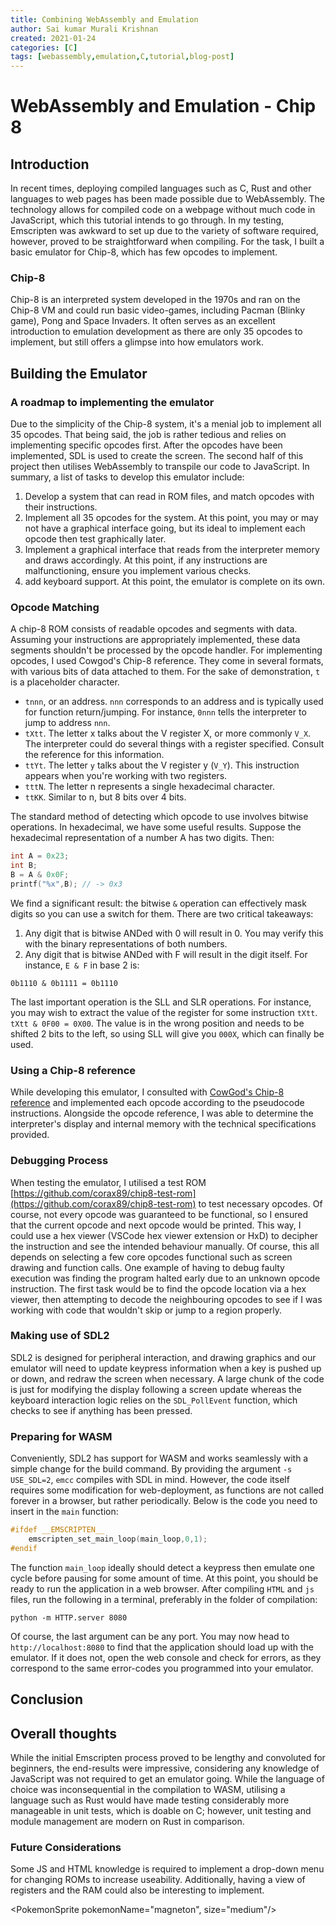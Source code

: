 ```yaml
---
title: Combining WebAssembly and Emulation
author: Sai kumar Murali Krishnan
created: 2021-01-24 
categories: [C]
tags: [webassembly,emulation,C,tutorial,blog-post]
---
```



<script>
import PokemonSprite from '$lib/components/pkmn/pokemon.svelte'
import Sprite from '$lib/components/pkmn/sprite.svelte'
import Framed from '$lib/components/pkmn/frame.svelte'
</script>

# WebAssembly and Emulation - Chip 8

## Introduction

In recent times, deploying compiled languages such as C, Rust and other languages to web pages has been made possible due to WebAssembly. The technology allows for compiled code on a webpage without much code in JavaScript, which this tutorial intends to go through. In my testing, Emscripten was awkward to set up due to the variety of software required, however, proved to be straightforward when compiling. For the task, I built a basic emulator for Chip-8, which has few opcodes to implement.

<Framed>
<h3>Chip-8</h3>
Chip-8 is an interpreted system developed in the 1970s and ran on the Chip-8 VM and could run basic video-games, including Pacman (Blinky game), Pong and Space Invaders. It often serves as an excellent introduction to emulation development as there are only 35 opcodes to implement, but still offers a glimpse into how emulators work.

</Framed>

## Building the Emulator

### A roadmap to implementing the emulator
Due to the simplicity of the Chip-8 system, it's a menial job to implement all 35 opcodes. That being said, the job is rather tedious and relies on implementing specific opcodes first. After the opcodes have been implemented, SDL is used to create the screen. The second half of this project then utilises WebAssembly to transpile our code to JavaScript. In summary, a list of tasks to develop this emulator include:

1. Develop a system that can read in ROM files, and match opcodes with their instructions.
2. Implement all 35 opcodes for the system. At this point, you may or may not have a graphical interface going, but its ideal to implement each opcode then test graphically later.
3. Implement a graphical interface that reads from the interpreter memory and draws accordingly. At this point, if any instructions are malfunctioning, ensure you implement various checks.
4. add keyboard support. At this point, the emulator is complete on its own.

### Opcode Matching

A chip-8 ROM consists of readable opcodes and segments with data. Assuming your instructions are appropriately implemented, these data segments shouldn't be processed by the opcode handler. For implementing opcodes, I used Cowgod's Chip-8 reference. They come in several formats, with various bits of data attached to them. For the sake of demonstration, `t` is a placeholder character.

- `tnnn`, or an address. `nnn` corresponds to an address and is typically used for function return/jumping. For instance, `0nnn` tells the interpreter to jump to address `nnn`.
- `tXtt`. The letter x talks about the V register X, or more commonly `V_X`. The interpreter could do several things with a register specified. Consult the reference for this information.
- `ttYt`. The letter `y` talks about the V register y (`V_Y`). This instruction appears when you're working with two registers.
- `tttN`. The letter n represents a single hexadecimal character.
- `ttKK`. Similar to n, but 8 bits over 4 bits.
  
The standard method of detecting which opcode to use involves bitwise operations. In hexadecimal, we have some useful results. Suppose the hexadecimal representation of a number A has two digits. Then:
```c
int A = 0x23;
int B;
B = A & 0x0F;
printf("%x",B); // -> 0x3
```
We find a significant result: the bitwise `&` operation can effectively mask digits so you can use a switch for them. There are two critical takeaways:

1. Any digit that is bitwise ANDed with 0 will result in 0. You may verify this with the binary representations of both numbers.
2. Any digit that is bitwise ANDed with F will result in the digit itself. For instance, `E & F` in base 2 is:

`
0b1110 & 0b1111 = 0b1110
`

The last important operation is the SLL and SLR operations. For instance, you may wish to extract the value of the register for some instruction `tXtt`. `tXtt & 0F00 = 0X00`. The value is in the wrong position and needs to be shifted 2 bits to the left, so using SLL will give you `000X`, which can finally be used.

### Using a Chip-8 reference

While developing this emulator, I consulted with [CowGod's Chip-8 reference](http://devernay.free.fr/hacks/chip8/C8TECH10.HTM) and implemented each opcode according to the pseudocode instructions. Alongside the opcode reference, I was able to determine the interpreter's display and internal memory with the technical specifications provided.

### Debugging Process

When testing the emulator, I utilised a test ROM [https://github.com/corax89/chip8-test-rom](https://github.com/corax89/chip8-test-rom) to test necessary opcodes. Of course, not every opcode was guaranteed to be functional, so I ensured that the current opcode and next opcode would be printed. This way, I could use a hex viewer (VSCode hex viewer extension or HxD) to decipher the instruction and see the intended behaviour manually. Of course, this all depends on selecting a few core opcodes functional such as screen drawing and function calls. One example of having to debug faulty execution was finding the program halted early due to an unknown opcode instruction. The first task would be to find the opcode location via a hex viewer, then attempting to decode the neighbouring opcodes to see if I was working with code that wouldn't skip or jump to a region properly.


### Making use of SDL2

SDL2 is designed for peripheral interaction, and drawing graphics and our emulator will need to update keypress information when a key is pushed up or down, and redraw the screen when necessary. A large chunk of the code is just for modifying the display following a screen update whereas the keyboard interaction logic relies on the `SDL_PollEvent` function, which checks to see if anything has been pressed.

### Preparing for WASM

Conveniently, SDL2 has support for WASM and works seamlessly with a simple change for the build command. By providing the argument `-s USE_SDL=2`, `emcc` compiles with SDL in mind. However, the code itself requires some modification for web-deployment, as functions are not called forever in a browser, but rather periodically. Below is the code you need to insert in the `main` function:

```c
#ifdef __EMSCRIPTEN__
    emscripten_set_main_loop(main_loop,0,1);
#endif
```

The function `main_loop` ideally should detect a keypress then emulate one cycle before pausing for some amount of time. At this point, you should be ready to run the application in a web browser. After compiling `HTML` and `js` files, run the following in a terminal, preferably in the folder of compilation:

```
python -m HTTP.server 8080
```
Of course, the last argument can be any port. You may now head to `http://localhost:8080` to find that the application should load up with the emulator. If it does not, open the web console and check for errors, as they correspond to the same error-codes you programmed into your emulator.



## Conclusion

## Overall thoughts
While the initial Emscripten process proved to be lengthy and convoluted for beginners, the end-results were impressive, considering any knowledge of JavaScript was not required to get an emulator going. While the language of choice was inconsequential in the compilation to WASM, utilising a language such as Rust would have made testing considerably more manageable in unit tests, which is doable on C; however, unit testing and module management are modern on Rust in comparison.

### Future Considerations

Some JS and HTML knowledge is required to implement a drop-down menu for changing ROMs to increase useability. Additionally, having a view of registers and the RAM could also be interesting to implement.


<PokemonSprite pokemonName="magneton", size="medium"/>